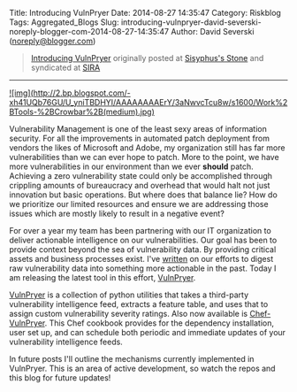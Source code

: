Title: Introducing VulnPryer
Date: 2014-08-27 14:35:47
Category: Riskblog
Tags: Aggregated_Blogs
Slug: introducing-vulnpryer-david-severski-noreply-blogger-com-2014-08-27-14:35:47
Author: David Severski (noreply@blogger.com)

>[Introducing VulnPryer](http://blog.severski.net/2014/08/introducing-vulnpryer.html) originally posted at [Sisyphus's Stone](http://blog.severski.net/search/label/risk) and syndicated at [SIRA](http://societyinforisk.org)
***
[\!\[img\](http://2.bp.blogspot.com/-xh41UQb76GU/U_yniTBDHYI/AAAAAAAAErY/3aNwvcTcu8w/s1600/Work%2BTools-%2BCrowbar%2B(medium).jpg)](http://2.bp.blogspot.com/-xh41UQb76GU/U_yniTBDHYI/AAAAAAAAErY/3aNwvcTcu8w/s1600/Work%2BTools-%2BCrowbar%2B(medium).jpg)

Vulnerability Management is one of the least sexy areas of information security. For all the improvements in automated patch deployment from vendors the likes of Microsoft and Adobe, my organization still has far more vulnerabilities than we can ever hope to patch. More to the point, we have more vulnerabilities in our environment than we ever **should** patch. Achieving a zero vulnerability state could only be accomplished through crippling amounts of bureaucracy and overhead that would halt not just innovation but basic operations. But where does that balance lie? How do we prioritize our limited resources and ensure we are addressing those issues which are mostly likely to result in a negative event?

For over a year my team has been partnering with our IT organization to deliver actionable intelligence on our vulnerabilities. Our goal has been to provide context beyond the sea of vulnerability data. By providing critical assets and business processes exist. I've [written](http://blog.severski.net/2014/07/exploring-vulnerability-space.html) on our efforts to digest raw vulnerability data into something more actionable in the past. Today I am releasing the latest tool in this effort, [VulnPryer](https://github.com/davidski/vulnpryer).

[VulnPryer](https://github.com/davidski/vulnpryer) is a collection of python utilities that takes a third-party vulnerability intelligence feed, extracts a feature table, and uses that to assign custom vulnerability severity ratings. Also now available is [Chef-VulnPryer](https://github.com/davidski/chef-vulnpryer). This Chef cookbook provides for the dependency installation, user set up, and can schedule both periodic and immediate updates of your vulnerability intelligence feeds.

In future posts I'll outline the mechanisms currently implemented in VulnPryer. This is an area of active development, so watch the repos and this blog for future updates!


